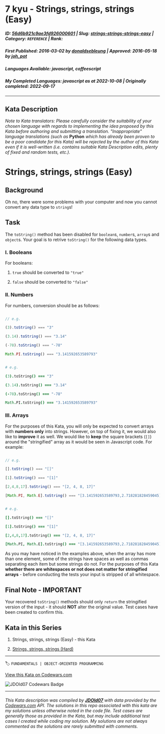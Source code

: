# 7 kyu - Strings, strings, strings (Easy)

##### **ID**: [56d6b921c9ae3fd926000601](https://www.codewars.com/kata/56d6b921c9ae3fd926000601) | **Slug**: [strings-strings-strings-easy](https://www.codewars.com/kata/56d6b921c9ae3fd926000601) | **Category**: `REFERENCE` | **Rank**: <span style="color:white">7 kyu</span>

##### **First Published**: 2016-03-02 ***by*** [donaldsebleung](https://www.codewars.com/users/donaldsebleung) | **Approved**: 2016-05-18 ***by*** [joh_pot](https://www.codewars.com/users/joh_pot)

##### **Languages Available**: javascript, coffeescript

##### **My Completed Languages**: javascript ***as at*** 2022-10-08 | **Originally completed**: 2022-09-17

---

## Kata Description


*Note to Kata translators: Please carefully consider the suitability of your chosen language with regards to implementing the idea proposed by this Kata before authoring and submitting a translation.  "Inappropriate" language translations (such as* **Python** *which has already been proven to be a poor candidate for this Kata) will be rejected by the author of this Kata even if it is well-written (i.e. contains suitable Kata Description edits, plenty of fixed and random tests, etc.).*



# Strings, strings, strings (Easy)



## Background



Oh no, there were some problems with your computer and now you cannot convert any data type to `string`s!



## Task



The `toString()` method has been disabled for `boolean`s, `number`s, `array`s and `object`s.  Your goal is to retrive `toString()` for the following data types.



### I. Booleans



For booleans:



1. `true` should be converted to `"true"`

2. `false` should be converted to `"false"`



### II. Numbers



For numbers, conversion should be as follows:



```javascript

// e.g.

(3).toString() === "3"

(3.14).toString() === "3.14"

(-78).toString() === "-78"

Math.PI.toString() === "3.141592653589793"

```

```coffeescript

# e.g.

(3).toString() === "3"

(3.14).toString() === "3.14"

(-78).toString() === "-78"

Math.PI.toString() === "3.141592653589793"

```



### III. Arrays



For the purposes of this Kata, you will only be expected to convert arrays with **numbers only** into strings.  However, on top of fixing it, we would also like to **improve** it as well.  We would like to **keep** the square brackets (`[]`) around the "stringified" array as it would be seen in Javascript code.  For example:



```javascript

// e.g.

[].toString() === "[]"

[1].toString() === "[1]"

[2,4,8,17].toString() === "[2, 4, 8, 17]"

[Math.PI, Math.E].toString() === "[3.141592653589793,2.718281828459045]"

```

```coffeescript

# e.g.

[].toString() === "[]"

[1].toString() === "[1]"

[2,4,8,17].toString() === "[2, 4, 8, 17]"

[Math.PI, Math.E].toString() === "[3.141592653589793,2.718281828459045]"

```



As you may have noticed in the examples above, when the array has more than one element, some of the strings have spaces as well as commas separating each item but some strings do not.  For the purposes of this Kata **whether there are whitespaces or not does not matter for stringified arrays** - before conducting the tests your input is stripped of all whitespace.



## Final Note - IMPORTANT



Your recovered `toString()` methods should only `return` the stringified version of the input - it should **NOT** alter the original value.  Test cases have been created to confirm this.



## Kata in this Series



1. Strings, strings, strings (Easy) - this Kata

2. [Strings, strings, strings (Hard)](http://www.codewars.com/kata/56d9439813f38853b40000e4)

---


🏷 `FUNDAMENTALS | OBJECT-ORIENTED PROGRAMMING`


[View this Kata on Codewars.com](https://www.codewars.com/kata/56d6b921c9ae3fd926000601)

![](https://www.codewars.com/users/jdold07/badges/large "JDOld07 Codewars Badge")

---

###### *This Kata description was compiled by [**JDOld07**](https://tpstech.dev) with data provided by the [Codewars.com](https://www.codewars.com) API.  The solutions in this repo associated with this kata are my solutions unless otherwise noted in the code file.  Test cases are generally those as provided in the Kata, but may include additional test cases I created while coding my solution.  My solutions are not always commented as the solutions are rarely submitted with comments.*
